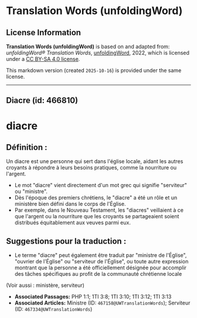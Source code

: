 # Translation Words (unfoldingWord)

## License Information

**Translation Words (unfoldingWord)** is based on and adapted from: _unfoldingWord® Translation Words_, [unfoldingWord](https://unfoldingword.org/utw), 2022, which is licensed under a [CC BY-SA 4.0 license](https://creativecommons.org/licenses/by-sa/4.0/legalcode.en).

This markdown version (created `2025-10-16`) is provided under the same license.



--------------------------------

## Diacre (id: 466810)

diacre
======

Définition :
------------

Un diacre est une personne qui sert dans l'église locale, aidant les autres croyants à répondre à leurs besoins pratiques, comme la nourriture ou l'argent.

* Le mot "diacre" vient directement d'un mot grec qui signifie "serviteur" ou "ministre".
* Dès l'époque des premiers chrétiens, le "diacre" a été un rôle et un ministère bien défini dans le corps de l'Église.
* Par exemple, dans le Nouveau Testament, les "diacres" veillaient à ce que l'argent ou la nourriture que les croyants se partageaient soient distribués équitablement aux veuves parmi eux.

Suggestions pour la traduction :
--------------------------------

* Le terme "diacre" peut également être traduit par "ministre de l'Église", "ouvrier de l'Église" ou "serviteur de l'Église", ou toute autre expression montrant que la personne a été officiellement désignée pour accomplir des tâches spécifiques au profit de la communauté chrétienne locale

(Voir aussi : ministère, serviteur)

* **Associated Passages:** PHP 1:1; 1TI 3:8; 1TI 3:10; 1TI 3:12; 1TI 3:13
* **Associated Articles:** Ministre (ID: `467158@UWTranslationWords`); Serviteur (ID: `467334@UWTranslationWords`)


